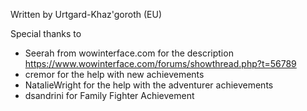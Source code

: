 Written by Urtgard-Khaz'goroth (EU)

Special thanks to
* Seerah from wowinterface.com for the description https://www.wowinterface.com/forums/showthread.php?t=56789
* cremor for the help with new achievements
* NatalieWright for the help with the adventurer achievements
* dsandrini for Family Fighter Achievement 
